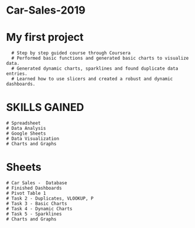 # Car-Sales-2019
# My first project
      # Step by step guided course through Coursera
      # Performed basic functions and generated basic charts to visualize data.
      # Generated dynamic charts, sparklines and found duplicate data entries.
      # Learned how to use slicers and created a robust and dynamic dashboards.

  # SKILLS GAINED
    # Spreadsheet
    # Data Analysis
    # Google Sheets
    # Data Visualization
    # Charts and Graphs

# Sheets
    # Car Sales -  Database
    # Finished Dashboards
    # Pivot Table 1
    # Task 2 - Duplicates, VLOOKUP, P
    # Task 3 - Basic Charts
    # Task 4 - Dynamic Charts
    # Task 5 - Sparklines
    # Charts and Graphs

